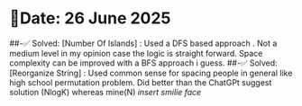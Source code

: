 # 🧠Date: 26 June 2025

##-✅ Solved: 
	[Number Of Islands] : Used a DFS based approach . Not a medium level in my opinion case the logic is straight forward. Space complexity can be improved with a BFS approach i guess.
##-✅ Solved: 
	[Reorganize String] : Used common sense for spacing people in general like high school permutation problem. Did better than the ChatGPt suggest solution (NlogK) whereas mine(N) *insert smilie face*

